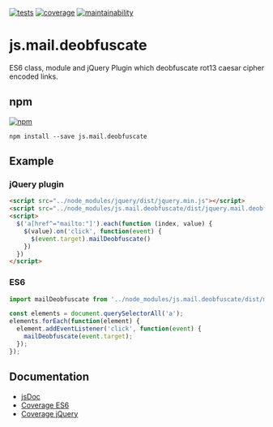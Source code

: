 [![tests][tests]][tests-url]
[![coverage][coverage]][coverage-url]
[![maintainability][maintainability]][maintainability-url]

# js.mail.deobfuscate
ES6 class, module and jQuery Plugin which deobfuscate rot13 caesar cipher encoded links.

## npm
[![npm][npm]][npm-url]
```
npm install --save js.mail.deobfuscate
```

## Example

### jQuery plugin
```html
<script src="../node_modules/jquery/dist/jquery.min.js"></script>
<script src="../node_modules/js.mail.deobfuscate/dist/jquery.mail.deobfuscate.min.js"></script>
<script>
  $('a[href^="mailto:"]').each(function (index, value) {
    $(value).on('click', function(event) {
      $(event.target).mailDeobfuscate()
    })
  })
</script>
```

### ES6
```js
import mailDeobfuscate from '../node_modules/js.mail.deobfuscate/dist/mail.deobfuscate.module';

const elements = document.querySelectorAll('a');
elements.forEach(function(element) {
  element.addEventListener('click', function(event) {
    mailDeobfuscate(event.target);
  });
});
```

## Documentation
* [jsDoc](https://exiguus.github.io/js.mail.deobfuscate/)
* [Coverage ES6](https://exiguus.github.io/js.mail.deobfuscate/coverage/es6/)
* [Coverage jQuery](https://exiguus.github.io/js.mail.deobfuscate/coverage/jquery/)

[tests]: https://img.shields.io/travis/exiguus/js.mail.deobfuscate/master.svg
[tests-url]: https://travis-ci.org/exiguus/js.mail.deobfuscate

[maintainability]:
https://api.codeclimate.com/v1/badges/8b7c86a67b5706e9be47/maintainability
[maintainability-url]:
https://codeclimate.com/github/exiguus/js.mail.deobfuscate/maintainability

[coverage]:
https://api.codeclimate.com/v1/badges/8b7c86a67b5706e9be47/test_coverage
[coverage-url]:
https://codeclimate.com/github/exiguus/js.mail.deobfuscate/test_coverage

[npm]: https://img.shields.io/npm/v/js.mail.deobfuscate.svg
[npm-url]: https://npmjs.com/package/js.mail.deobfuscate

[licenses-url]: https://img.shields.io/npm/l/js.mail.deobfuscate.svg
[licenses]: https://github.com/exiguus/js.mail.deobfuscate

